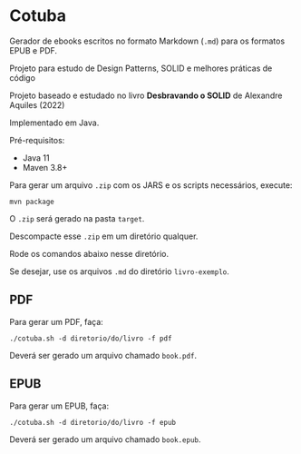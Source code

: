 # Cotuba

Gerador de ebooks escritos no formato Markdown (`.md`) para os formatos EPUB e PDF.

Projeto para estudo de Design Patterns, SOLID e melhores práticas de código

Projeto baseado e estudado no livro **Desbravando o SOLID** de Alexandre Aquiles (2022)

Implementado em Java.

Pré-requisitos:

- Java 11
- Maven 3.8+

Para gerar um arquivo `.zip` com os JARS e os scripts necessários, execute:

```
mvn package
```

O `.zip` será gerado na pasta `target`.

Descompacte esse `.zip` em um diretório qualquer.

Rode os comandos abaixo nesse diretório.

Se desejar, use os arquivos `.md` do diretório `livro-exemplo`.

## PDF

Para gerar um PDF, faça:

```
./cotuba.sh -d diretorio/do/livro -f pdf
```

Deverá ser gerado um arquivo chamado `book.pdf`.

## EPUB

Para gerar um EPUB, faça:

```
./cotuba.sh -d diretorio/do/livro -f epub
```

Deverá ser gerado um arquivo chamado `book.epub`.

